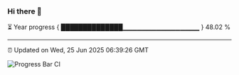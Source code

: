 ### Hi there 👋

⏳ Year progress { ██████████████▁▁▁▁▁▁▁▁▁▁▁▁▁▁▁▁ } 48.02 %

---

⏰ Updated on Wed, 25 Jun 2025 06:39:26 GMT

![Progress Bar CI](https://github.com/DhruviPatel157/GitHub-Actions-Demo/workflows/Progress%20Bar%20CI/badge.svg)
